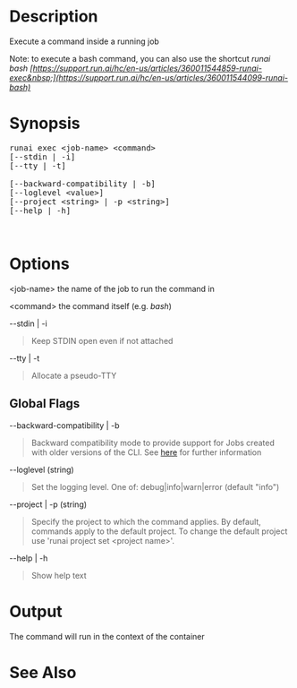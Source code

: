 # Description

Execute a command inside a running job<span style="font-family: -apple-system, BlinkMacSystemFont, 'Segoe UI', Helvetica, Arial, sans-serif;"></span>

Note: to execute a bash command, you can also use the shortcut _runai bash&nbsp;[https://support.run.ai/hc/en-us/articles/360011544859-runai-exec&nbsp;](https://support.run.ai/hc/en-us/articles/360011544099-runai-bash)_

# Synopsis

<pre>runai exec &lt;job-name&gt; &lt;command&gt;<br/>[--stdin | -i]<br/>[--tty | -t]<br/><br/>[--backward-compatibility | -b]<br/>[--loglevel &lt;value&gt;]<br/>[--project &lt;string&gt; | -p &lt;string&gt;]<br/>[--help | -h]</pre>

&nbsp;

# Options

&lt;job-name&gt; the name of the job to run the command in&nbsp;

&lt;command&gt; the command itself (e.g. _bash_)&nbsp;

--stdin | -i

>  Keep STDIN open even if not attached

--tty | -t

>  Allocate a pseudo-TTY

## Global Flags

--backward-compatibility | -b

>  Backward compatibility mode to provide support for Jobs created with older versions of the CLI. See <a href="https://support.run.ai/hc/en-us/articles/360013546920-Migrating-to-Permission-Aware-CLI" target="_self">here</a> for further information

--loglevel (string)

>  Set the logging level. One of: debug|info|warn|error (default "info")

--project | -p (string)

>  Specify the project to which the command applies. By default, commands apply to the default project. To change the default project use 'runai project set &lt;project name&gt;'.

--help | -h

>  Show help text

# Output

The command will run in the context of the container&nbsp;

# See Also

&nbsp;
